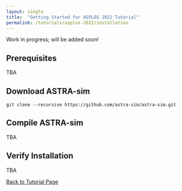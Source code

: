 ```yaml
---
layout: single
title:  "Getting Started for ASPLOS 2022 Tutorial"
permalink: /tutorials/asplos-2022/installation
---
```


Work in progress; will be added soon!

## Prerequisites
TBA

## Download ASTRA-sim
```
git clone --recursive https://github.com/astra-sim/astra-sim.git
```

## Compile ASTRA-sim
TBA

## Verify Installation
TBA

<nav class="pagination">
    <a href="/tutorials/asplos-2022" class="pagination--pager">Back to Tutorial Page</a>
</nav>
